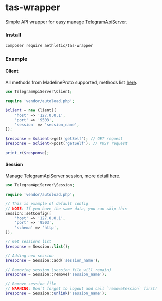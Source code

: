 # tas-wrapper
Simple API wrapper for easy manage [TelegramApiServer](https://github.com/xtrime-ru/TelegramApiServer).

### Install 
```bash
composer require aethletic/tas-wrapper
```

### Example

#### Client
All methods from MadelineProto supported, methods list [here](https://docs.madelineproto.xyz/API_docs/methods/).

```php
use TelegramApiServer\Client;

require 'vendor/autoload.php';

$client = new Client([
    'host' => '127.0.0.1',
    'port' => '9503',
    'session' => 'session_name',
]);

$response = $client->get('getSelf'); // GET request
$response = $client->post('getSelf'); // POST request

print_r($response);
```

#### Session
Manage TelegramApiServer session, more detail [here](https://github.com/xtrime-ru/TelegramApiServer#session-management).
```php
use TelegramApiServer\Session;

require 'vendor/autoload.php';

// This is example of default config
// NOTE: If you have the same data, you can skip this
Session::setConfig([
    'host' => '127.0.0.1',
    'port' => '9503',
    'schema' => 'http',
]);

// Get sessions list
$response = Session::list();

// Adding new session
$response = Session::add('session_name');

// Removing session (session file will remain)
$response = Session::remove('session_name');

// Remove session file
// WARNING: Don`t forget to logout and call `removeSession` first!
$response = Session::unlink('session_name');
```
